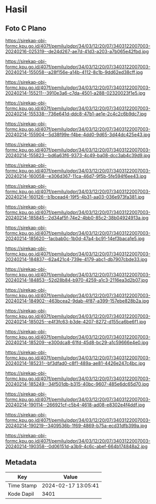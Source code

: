 # Hasil

## Foto C Plano

https://sirekap-obj-formc.kpu.go.id/407f/pemilu/pdpr/34/03/12/20/07/3403122007003-20240216-025319--de24d267-ae7d-41d3-a203-a7b065e42fbd.jpg

https://sirekap-obj-formc.kpu.go.id/407f/pemilu/pdpr/34/03/12/20/07/3403122007003-20240214-155058--a28f156e-a14b-4112-8c1b-9dd62ed38cff.jpg

https://sirekap-obj-formc.kpu.go.id/407f/pemilu/pdpr/34/03/12/20/07/3403122007003-20240214-155211--3910e3a6-c7da-4501-a288-02320023f1e5.jpg

https://sirekap-obj-formc.kpu.go.id/407f/pemilu/pdpr/34/03/12/20/07/3403122007003-20240214-155338--736e641d-ddc8-47b1-ae1e-2c4c2c6b9dc7.jpg

https://sirekap-obj-formc.kpu.go.id/407f/pemilu/pdpr/34/03/12/20/07/3403122007003-20240214-155904--5d38f99e-f4be-4dd0-9d65-3d44dc425e43.jpg

https://sirekap-obj-formc.kpu.go.id/407f/pemilu/pdpr/34/03/12/20/07/3403122007003-20240214-155823--bd6a63f6-9373-4c49-ba08-dcc3ab4c39d9.jpg

https://sirekap-obj-formc.kpu.go.id/407f/pemilu/pdpr/34/03/12/20/07/3403122007003-20240214-160058--e306d367-11ca-46d7-9f5b-5fe594f6ee43.jpg

https://sirekap-obj-formc.kpu.go.id/407f/pemilu/pdpr/34/03/12/20/07/3403122007003-20240214-160126--b1bcead4-19f5-4b31-aa03-036e973fa381.jpg

https://sirekap-obj-formc.kpu.go.id/407f/pemilu/pdpr/34/03/12/20/07/3403122007003-20240214-185845--2d34af5f-74e2-4bb0-85c2-38b04924913a.jpg

https://sirekap-obj-formc.kpu.go.id/407f/pemilu/pdpr/34/03/12/20/07/3403122007003-20240214-185620--1acbab0c-1b0d-47a4-bc91-14ef3baca1e5.jpg

https://sirekap-obj-formc.kpu.go.id/407f/pemilu/pdpr/34/03/12/20/07/3403122007003-20240214-184837--62a421c4-739e-4179-abc1-db7907cbde33.jpg

https://sirekap-obj-formc.kpu.go.id/407f/pemilu/pdpr/34/03/12/20/07/3403122007003-20240214-184853--52d28b84-b970-4259-a1c3-2116ea3d2b07.jpg

https://sirekap-obj-formc.kpu.go.id/407f/pemilu/pdpr/34/03/12/20/07/3403122007003-20240214-184902--463bcea2-9dab-4f87-a399-157ebe828b2a.jpg

https://sirekap-obj-formc.kpu.go.id/407f/pemilu/pdpr/34/03/12/20/07/3403122007003-20240214-185025--e4f3fc63-b3de-4207-8272-d155ca6be6f1.jpg

https://sirekap-obj-formc.kpu.go.id/407f/pemilu/pdpr/34/03/12/20/07/3403122007003-20240214-185209--e300dca8-61fd-45d8-bc29-a1c59666e4e0.jpg

https://sirekap-obj-formc.kpu.go.id/407f/pemilu/pdpr/34/03/12/20/07/3403122007003-20240214-185231--bf3dfad0-c8f1-489a-ae81-4426e247c4bc.jpg

https://sirekap-obj-formc.kpu.go.id/407f/pemilu/pdpr/34/03/12/20/07/3403122007003-20240214-185249--34f501db-b315-40bc-9607-485e6dc65d70.jpg

https://sirekap-obj-formc.kpu.go.id/407f/pemilu/pdpr/34/03/12/20/07/3403122007003-20240214-190114--266921cf-c5b4-4618-ad08-e8302e4f4ddf.jpg

https://sirekap-obj-formc.kpu.go.id/407f/pemilu/pdpr/34/03/12/20/07/3403122007003-20240214-190219--3409536b-1f69-4869-b75a-ecd31dfb399a.jpg

https://sirekap-obj-formc.kpu.go.id/407f/pemilu/pdpr/34/03/12/20/07/3403122007003-20240214-190358--0d06151d-a3b9-4c6c-abef-664b174848a2.jpg


## Metadata

| Key        | Value               |
| ---------- | ------------------- |
| Time Stamp | 2024-02-17 13:05:41 |
| Kode Dapil | 3401                |



